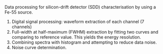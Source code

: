 Data processing for silicon-drift detector (SDD) characterisation by using a Fe-55 source.

1) Digital signal processing: waveform extraction of each channel (7 channels)
2) Full-width at half-maximum (FWHM) extraction by fitting two curves and comparing to reference value. This yields the energy resolution.
3) Combining spectra with histogram and attempting to reduce data noise.
4) Noise curve determination.

